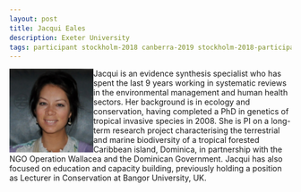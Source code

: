 ```yaml
---
layout: post
title: Jacqui Eales
description: Exeter University
tags: participant stockholm-2018 canberra-2019 stockholm-2018-participant canberra-2019-remote
---
```

<img align="left" width="150" height="150" src="/assets/people/eales_jacqui.png" alt="Jacqui Eales"/>Jacqui is an evidence synthesis specialist who has spent the last 9 years working in systematic reviews in the environmental management and human health sectors. Her background is in ecology and conservation, having completed a PhD in genetics of tropical invasive species in 2008. She is PI on a long-term research project characterising the terrestrial and marine biodiversity of a tropical forested Caribbean island, Dominica, in partnership with the NGO Operation Wallacea and the Dominican Government. Jacqui has also focused on education and capacity building, previously holding a position as Lecturer in Conservation at Bangor University, UK.  

<a href="https://twitter.com/jacqui_eales" title="Twitter" target="_blank"
rel="noopener">
  <i class="fa fa-twitter fa-2x" style="color:#4FB3A9"></i>
</a>